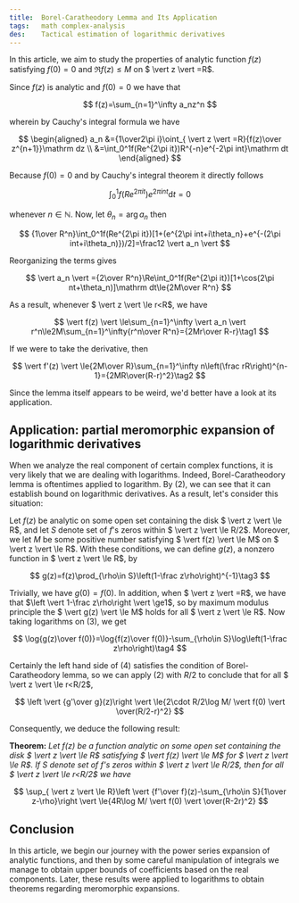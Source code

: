 ```yaml
---
title:  Borel-Caratheodory Lemma and Its Application
tags:   math complex-analysis
des:    Tactical estimation of logarithmic derivatives
---
```


In this article, we aim to study the properties of analytic function $f(z)$ satisfying $f(0)=0$ and $\Re f(z)\le M$ on $ \vert z \vert =R$.

Since $f(z)$ is analytic and $f(0)=0$ we have that

$$
f(z)=\sum_{n=1}^\infty a_nz^n
$$

wherein by Cauchy's integral formula we have

$$
\begin{aligned}
a_n
&={1\over2\pi i}\oint_{ \vert z \vert =R}{f(z)\over z^{n+1}}\mathrm dz \\
&=\int_0^1f(Re^{2\pi it})R^{-n}e^{-2\pi int}\mathrm dt
\end{aligned}
$$

Because $f(0)=0$ and by Cauchy's integral theorem it directly follows

$$
\int_0^1f(Re^{2\pi it})e^{2\pi int}\mathrm dt=0
$$

whenever $n\in\mathbb N$. Now, let $\theta_n=\arg a_n$ then

$$
{1\over R^n}\int_0^1f(Re^{2\pi it})[1+(e^{2\pi int+i\theta_n}+e^{-(2\pi int+i\theta_n)})/2]=\frac12 \vert a_n \vert 
$$

Reorganizing the terms gives

$$
 \vert a_n \vert ={2\over R^n}\Re\int_0^1f(Re^{2\pi it})[1+\cos(2\pi nt+\theta_n)]\mathrm dt\le{2M\over R^n}
$$

As a result, whenever $ \vert z \vert \le r<R$, we have

$$
 \vert f(z) \vert \le\sum_{n=1}^\infty \vert a_n \vert r^n\le2M\sum_{n=1}^\infty{r^n\over R^n}={2Mr\over R-r}\tag1
$$

If we were to take the derivative, then

$$
 \vert f'(z) \vert \le{2M\over R}\sum_{n=1}^\infty n\left(\frac rR\right)^{n-1}={2MR\over(R-r)^2}\tag2
$$

Since the lemma itself appears to be weird, we'd better have a look at its application.

## Application: partial meromorphic expansion of logarithmic derivatives

When we analyze the real component of certain complex functions, it is very likely that we are dealing with logarithms. Indeed, Borel-Caratheodory lemma is oftentimes applied to logarithm. By (2), we can see that it can establish bound on logarithmic derivatives. As a result, let's consider this situation:

Let $f(z)$ be analytic on some open set containing the disk $ \vert z \vert \le R$, and let $S$ denote set of $f$'s zeros within $ \vert z \vert \le R/2$. Moreover, we let $M$ be some positive number satisfying $ \vert f(z) \vert \le M$ on $ \vert z \vert \le R$. With these conditions, we can define $g(z)$, a nonzero function in $ \vert z \vert \le R$, by

$$
g(z)=f(z)\prod_{\rho\in S}\left(1-\frac z\rho\right)^{-1}\tag3
$$

Trivially, we have $g(0)=f(0)$. In addition, when $ \vert z \vert =R$, we have that $\left \vert 1-\frac z\rho\right \vert \ge1$, so by maximum modulus principle the $ \vert g(z) \vert \le M$ holds for all $ \vert z \vert \le R$. Now taking logarithms on (3), we get

$$
\log{g(z)\over f(0)}=\log{f(z)\over f(0)}-\sum_{\rho\in S}\log\left(1-\frac z\rho\right)\tag4
$$

Certainly the left hand side of (4) satisfies the condition of Borel-Caratheodory lemma, so we can apply (2) with $R/2$ to conclude that for all $ \vert z \vert \le r<R/2$,

$$
\left \vert {g'\over g}(z)\right \vert \le{2\cdot R/2\log M/ \vert f(0) \vert \over(R/2-r)^2}
$$

Consequently, we deduce the following result:

**Theorem:** *Let $f(z)$ be a function analytic on some open set containing the disk $ \vert z \vert \le R$ satisfying $ \vert f(z) \vert \le M$ for $ \vert z \vert \le R$. If $S$ denote set of $f$'s zeros within $ \vert z \vert \le R/2$, then for all $ \vert z \vert \le r<R/2$ we have*

$$
\sup_{ \vert z \vert \le R}\left \vert {f'\over f}(z)-\sum_{\rho\in S}{1\over z-\rho}\right \vert \le{4R\log M/ \vert f(0) \vert \over(R-2r)^2}
$$

## Conclusion

In this article, we begin our journey with the power series expansion of analytic functions, and then by some careful manipulation of integrals we manage to obtain upper bounds of coefficients based on the real components. Later, these results were applied to logarithms to obtain theorems regarding meromorphic expansions.
